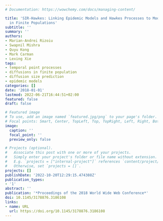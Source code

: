 ```yaml
---
# Documentation: https://wowchemy.com/docs/managing-content/

title: 'SIR-Hawkes: Linking Epidemic Models and Hawkes Processes to Model Diffusions
  in Finite Populations'
subtitle: ''
summary: ''
authors:
- Marian-Andrei Rizoiu
- Swapnil Mishra
- Quyu Kong
- Mark Carman
- Lexing Xie
tags:
- temporal point processes
- diffusions in finite population
- diffusion size prediction
- epidemic models
categories: []
date: '2018-01-01'
lastmod: 2022-06-21T16:44:51+02:00
featured: false
draft: false

# Featured image
# To use, add an image named `featured.jpg/png` to your page's folder.
# Focal points: Smart, Center, TopLeft, Top, TopRight, Left, Right, BottomLeft, Bottom, BottomRight.
image:
  caption: ''
  focal_point: ''
  preview_only: false

# Projects (optional).
#   Associate this post with one or more of your projects.
#   Simply enter your project's folder or file name without extension.
#   E.g. `projects = ["internal-project"]` references `content/project/deep-learning/index.md`.
#   Otherwise, set `projects = []`.
projects: []
publishDate: '2022-10-20T12:29:15.474388Z'
publication_types:
- '1'
abstract: ''
publication: '*Proceedings of the 2018 World Wide Web Conference*'
doi: 10.1145/3178876.3186108
links:
- name: URL
  url: https://doi.org/10.1145/3178876.3186108
---
```

